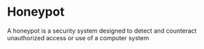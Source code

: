 # Honeypot

A honeypot is a security system designed to detect and counteract unauthorized access or use of a computer system